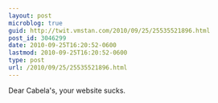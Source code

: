 ```yaml
---
layout: post
microblog: true
guid: http://twit.vmstan.com/2010/09/25/25535521896.html
post_id: 3046299
date: 2010-09-25T16:20:52-0600
lastmod: 2010-09-25T16:20:52-0600
type: post
url: /2010/09/25/25535521896.html
---
```

Dear Cabela's, your website sucks.
